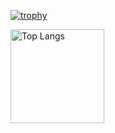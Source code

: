 [![trophy](https://github-profile-trophy.vercel.app/?username=SNKK62&rank=SECRET,SSS,SS,S,AAA,AA,A,B&column=3)](https://github.com/ryo-ma/github-profile-trophy)
<p align="left"> 
  <img alt="Top Langs" height="150px" src="https://github-readme-stats.vercel.app/api/top-langs/?username=SNKK62&layout=compact&show_icons=true" />
  <!-- <img alt="github stats" height="150px" src="https://github-readme-stats.vercel.app/api?username=SNKK62&theme=onedark&show_icons=ture" /> -->
</p>
